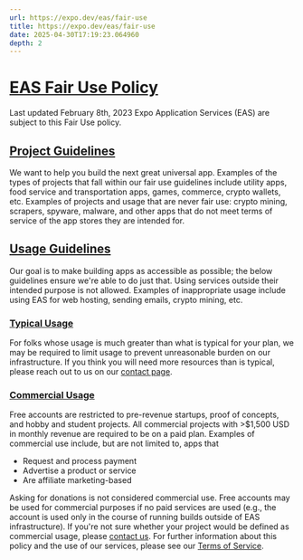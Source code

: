 ```yaml
---
url: https://expo.dev/eas/fair-use
title: https://expo.dev/eas/fair-use
date: 2025-04-30T17:19:23.064960
depth: 2
---
```


# [EAS Fair Use Policy](https://expo.dev/eas/fair-use#eas-fair-use-policy)
Last updated February 8th, 2023
Expo Application Services (EAS) are subject to this Fair Use policy.
## [Project Guidelines](https://expo.dev/eas/fair-use#project-guidelines)
We want to help you build the next great universal app. Examples of the types of projects that fall within our fair use guidelines include utility apps, food service and transportation apps, games, commerce, crypto wallets, etc.
Examples of projects and usage that are never fair use: crypto mining, scrapers, spyware, malware, and other apps that do not meet terms of service of the app stores they are intended for.
## [Usage Guidelines](https://expo.dev/eas/fair-use#usage-guidelines)
Our goal is to make building apps as accessible as possible; the below guidelines ensure we're able to do just that.
Using services outside their intended purpose is not allowed. Examples of inappropriate usage include using EAS for web hosting, sending emails, crypto mining, etc.
### [Typical Usage](https://expo.dev/eas/fair-use#typical-usage)
For folks whose usage is much greater than what is typical for your plan, we may be required to limit usage to prevent unreasonable burden on our infrastructure. If you think you will need more resources than is typical, please reach out to us on our [contact page](https://expo.dev/contact).
### [Commercial Usage](https://expo.dev/eas/fair-use#commercial-usage)
Free accounts are restricted to pre-revenue startups, proof of concepts, and hobby and student projects. All commercial projects with >$1,500 USD in monthly revenue are required to be on a paid plan.
Examples of commercial use include, but are not limited to, apps that
  * Request and process payment
  * Advertise a product or service
  * Are affiliate marketing-based


Asking for donations is not considered commercial use.
Free accounts may be used for commercial purposes if no paid services are used (e.g., the account is used only in the course of running builds outside of EAS infrastructure).
If you're not sure whether your project would be defined as commercial usage, please [contact us](https://expo.dev/contact).
For further information about this policy and the use of our services, please see our [Terms of Service](https://expo.dev/terms).

